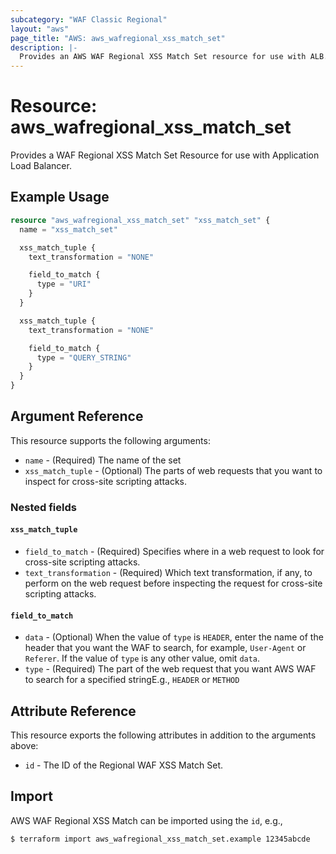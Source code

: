 ```yaml
---
subcategory: "WAF Classic Regional"
layout: "aws"
page_title: "AWS: aws_wafregional_xss_match_set"
description: |-
  Provides an AWS WAF Regional XSS Match Set resource for use with ALB.
---
```


# Resource: aws_wafregional_xss_match_set

Provides a WAF Regional XSS Match Set Resource for use with Application Load Balancer.

## Example Usage

```terraform
resource "aws_wafregional_xss_match_set" "xss_match_set" {
  name = "xss_match_set"

  xss_match_tuple {
    text_transformation = "NONE"

    field_to_match {
      type = "URI"
    }
  }

  xss_match_tuple {
    text_transformation = "NONE"

    field_to_match {
      type = "QUERY_STRING"
    }
  }
}
```

## Argument Reference

This resource supports the following arguments:

* `name` - (Required) The name of the set
* `xss_match_tuple` - (Optional) The parts of web requests that you want to inspect for cross-site scripting attacks.

### Nested fields

#### `xss_match_tuple`

* `field_to_match` - (Required) Specifies where in a web request to look for cross-site scripting attacks.
* `text_transformation` - (Required) Which text transformation, if any, to perform on the web request before inspecting the request for cross-site scripting attacks.

#### `field_to_match`

* `data` - (Optional) When the value of `type` is `HEADER`, enter the name of the header that you want the WAF to search, for example, `User-Agent` or `Referer`. If the value of `type` is any other value, omit `data`.
* `type` - (Required) The part of the web request that you want AWS WAF to search for a specified stringE.g., `HEADER` or `METHOD`

## Attribute Reference

This resource exports the following attributes in addition to the arguments above:

* `id` - The ID of the Regional WAF XSS Match Set.

## Import

AWS WAF Regional XSS Match can be imported using the `id`, e.g.,

```sh
$ terraform import aws_wafregional_xss_match_set.example 12345abcde
```
